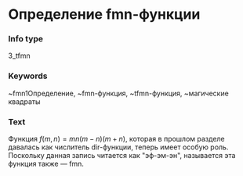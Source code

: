 # Определение fmn-функции
### Info type
3_tfmn
### Keywords
~fmn1Определение, ~fmn-функция, ~tfmn-функция, ~магические квадраты
### Text
Функция $f(m, n) = mn(m - n)(m + n)$, которая в прошлом разделе давалась как числитель dir-функции, теперь имеет особую роль. Поскольку данная запись читается как "эф-эм-эн", называется эта функция также — fmn.
```
